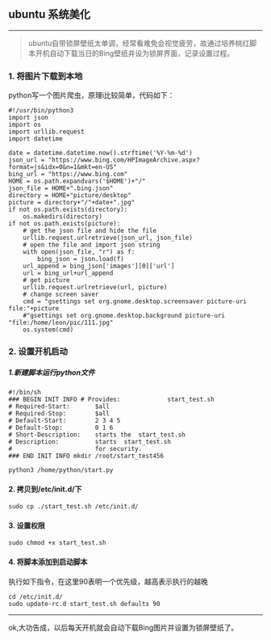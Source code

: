 ## ubuntu 系统美化

---
> ubuntu自带锁屏壁纸太单调，经常看难免会视觉疲劳，故通过培养桃红脚本开机自动下载当日的Bing壁纸并设为锁屏界面，记录设置过程。

### 1. 将图片下载到本地

python写一个图片爬虫，原理i比较简单，代码如下：

```python3
#!/usr/bin/python3
import json
import os
import urllib.request
import datetime

date = datetime.datetime.now().strftime('%Y-%m-%d')
json_url = "https://www.bing.com/HPImageArchive.aspx?format=js&idx=0&n=1&mkt=en-US"
bing_url = "https://www.bing.com"
HOME = os.path.expandvars('$HOME')+"/"
json_file = HOME+".bing.json"
directory = HOME+"picture/desktop"
picture = directory+"/"+date+".jpg"
if not os.path.exists(directory):
    os.makedirs(directory)
if not os.path.exists(picture):
    # get the json file and hide the file
    urllib.request.urlretrieve(json_url, json_file)
    # open the file and import json string
    with open(json_file, "r") as f:
        bing_json = json.load(f)
    url_append = bing_json['images'][0]['url']
    url = bing_url+url_append
    # get picture
    urllib.request.urlretrieve(url, picture)
    # change screen saver
    cmd = "gsettings set org.gnome.desktop.screensaver picture-uri file:"+picture
    #"gsettings set org.gnome.desktop.background picture-uri "file:/home/leon/pic/111.jpg"
    os.system(cmd)

```

### 2. 设置开机启动

##### 1.新建脚本运行python文件

```
#!/bin/sh 
### BEGIN INIT INFO # Provides:             start_test.sh 
# Required-Start:       $all 
# Required-Stop:        $all 
# Default-Start:        2 3 4 5 
# Default-Stop:         0 1 6 
# Short-Description:    starts the  start_test.sh 
# Description:          starts  start_test.sh 
#                       for security. 
### END INIT INFO mkdir /root/start_test456

python3 /home/python/start.py
``` 

#### 2. 拷贝到/etc/init.d/下

```
sudo cp ./start_test.sh /etc/init.d/
```

#### 3. 设置权限

```
sudo chmod +x start_test.sh
```

#### 4. 将脚本添加到启动脚本
执行如下指令，在这里90表明一个优先级，越高表示执行的越晚

```
cd /etc/init.d/
sudo update-rc.d start_test.sh defaults 90
```

----
ok,大功告成，以后每天开机就会自动下载Bing图片并设置为锁屏壁纸了。